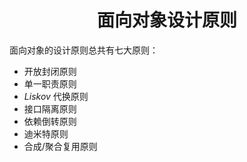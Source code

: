 # <center>面向对象设计原则</center>

面向对象的设计原则总共有七大原则：

- 开放封闭原则
- 单一职责原则
- $Liskov$ 代换原则
- 接口隔离原则
- 依赖倒转原则
- 迪米特原则
- 合成/聚合复用原则

